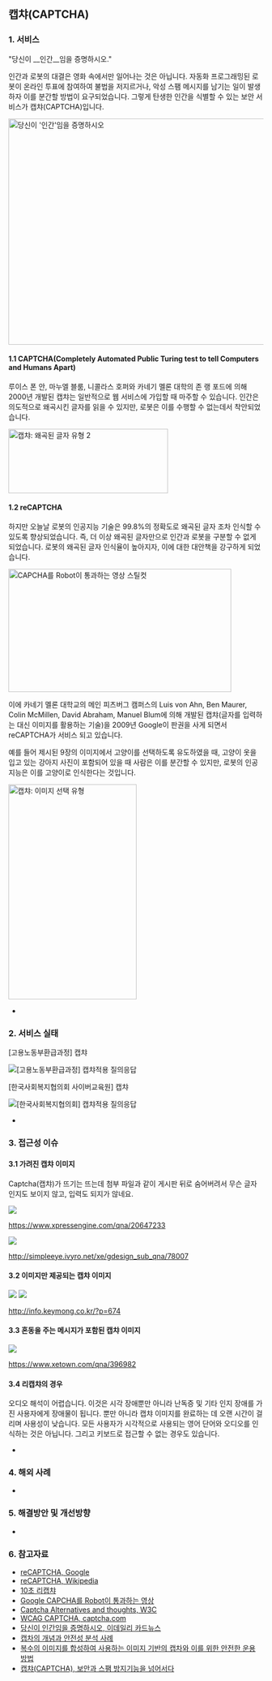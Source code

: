 ## 캡챠(CAPTCHA)

### 1. 서비스

"당신이 __인간__임을 증명하시오."

인간과 로봇의 대결은 영화 속에서만 일어나는 것은 아닙니다. 자동화 프로그래밍된 로봇이 온라인 투표에 참여하여 불법을 저지르거나, 악성 스팸 메시지를 남기는 일이 발생하자 이를 분간할 방법이 요구되었습니다. 그렇게 탄생한 인간을 식별할 수 있는 보안 서비스가 캡챠(CAPTCHA)입니다.

<img src="./assets/capcha-report-01.png" alt="당신이 '인간'임을 증명하시오" width="517" height="446">

#### 1.1 CAPTCHA(Completely Automated Public Turing test to tell Computers and Humans Apart)

루이스 폰 안, 마누엘 블룸, 니콜라스 호퍼와 카네기 멜론 대학의 존 랭 포드에 의해 2000년 개발된 캡챠는 일반적으로 웹 서비스에 가입할 때 마주할 수 있습니다. 인간은 의도적으로 왜곡시킨 글자를 읽을 수 있지만, 로봇은 이를 수행할 수 없는데서 착안되었습니다.

<!-- <img src="./assets/capcha-report-02.png" alt="캡챠: 왜곡된 글자 유형 1" width="486" height="72"> -->
<img src="./assets/capcha-report-03.png" alt="캡챠: 왜곡된 글자 유형 2" width="315" height="127">

#### 1.2 reCAPTCHA

하지만 오늘날 로봇의 인공지능 기술은 99.8%의 정확도로 왜곡된 글자 조차 인식할 수 있도록 향상되었습니다. 즉, 더 이상 왜곡된 글자만으로 인간과 로봇을 구분할 수 없게 되었습니다. 로봇의 왜곡된 글자 인식율이 높아지자, 이에 대한 대안책을 강구하게 되었습니다.

<img src="assets/capcha-report-05.png" alt="CAPCHA를 Robot이 통과하는 영상 스틸컷" width="440" height="243">

이에  카네기 멜론 대학교의 메인 피츠버그 캠퍼스의 Luis von Ahn, Ben Maurer, Colin McMillen, David Abraham, Manuel Blum에 의해 개발된 캡챠(글자를 입력하는 대신 이미지를 활용하는 기술)을 2009년 Google이 판권을 사게 되면서 reCAPTCHA가 서비스 되고 있습니다.

예를 들어 제시된 9장의 이미지에서 고양이를 선택하도록 유도하였을 때, 고양이 옷을 입고 있는 강아지 사진이 포함되어 있을 때 사람은 이를 분간할 수 있지만, 로봇의 인공 지능은 이를 고양이로 인식한다는 것입니다.

<img src="./assets/capcha-report-04.png" alt="캡챠: 이미지 선택 유형" width="253" height="424">

-

### 2. 서비스 실태

[고용노동부환급과정] 캡챠

![[고용노동부환급과정] 캡챠적용 질의응답](assets/capcha-report-10.png)

[한국사회복지협의회 사이버교육원] 캡챠

![[한국사회복지협의회] 캡챠적용 질의응답](assets/capcha-report-11.png)

-

### 3. 접근성 이슈

#### 3.1 가려진 캡챠 이미지

Captcha(캡챠)가 뜨기는 뜨는데 첨부 파일과 같이 게시판 뒤로 숨어버려서 무슨 글자인지도 보이지 않고, 입력도 되지가 않네요.

[![](assets/capcha-report-20.jpg)](https://www.xpressengine.com/qna/20647233)

https://www.xpressengine.com/qna/20647233

[![](assets/capcha-report-21.jpg)](http://simpleeye.ivyro.net/xe/gdesign_sub_qna/78007)

http://simpleeye.ivyro.net/xe/gdesign_sub_qna/78007

#### 3.2 이미지만 제공되는 캡챠 이미지

[![](assets/capcha-report-22.png)](http://info.keymong.co.kr/?p=674)
[![](assets/capcha-report-23.jpg)](http://info.keymong.co.kr/?p=674)

http://info.keymong.co.kr/?p=674

#### 3.3 혼동을 주는 메시지가 포함된 캡챠 이미지

[![](assets/capcha-report-24.png)](https://www.xetown.com/qna/396982)

https://www.xetown.com/qna/396982

#### 3.4 리캡챠의 경우

오디오 해석이 어렵습니다. 이것은 시각 장애뿐만 아니라 난독증 및 기타 인지 장애를 가진 사용자에게 장애물이 됩니다. 뿐만 아니라 캡챠 이미지를 완료하는 데 오랜 시간이 걸리며 사용성이 낮습니다. 모든 사용자가 시각적으로 사용되는 영어 단어와 오디오를 인식하는 것은 아닙니다. 그리고 키보드로 접근할 수 없는 경우도 있습니다.

-

### 4. 해외 사례

-

### 5. 해결방안 및 개선방향

-

### 6. 참고자료

- [reCAPTCHA, Google](https://www.google.com/recaptcha/intro/invisible.html)
- [reCAPTCHA, Wikipedia](https://ko.wikipedia.org/wiki/ReCAPTCHA)
- [10초 리캡챠](http://tv.naver.com/v/214835)
- [Google CAPCHA를 Robot이 통과하는 영상](https://www.youtube.com/watch?v=dwg7o7LE1QY)
- [Captcha Alternatives and thoughts, W3C](https://www.w3.org/WAI/GL/wiki/Captcha_Alternatives_and_thoughts)
- [WCAG CAPTCHA, captcha.com](https://captcha.com/accessibility/wcag-captcha.html)
- [당신이 인간임을 증명하시오, 이데일리 카드뉴스](http://m.post.naver.com/viewer/postView.nhn?volumeNo=3763064&memberNo=3939441&vType=VERTICAL)
- [캡차의 개념과 안전성 분석 사례](http://academic.naver.com/view.nhn?doc_id=78336120&ndsCategoryId=10512)
- [복수의 이미지를 합성하여 사용하는 이미지 기반의 캡차와 이를 위한 안전한 운용 방법](http://academic.naver.com/view.nhn?doc_id=13981254&ndsCategoryId=10513)
- [캡챠(CAPTCHA), 보안과 스팸 방지기능을 넘어서다](http://info.keymong.co.kr/?p=674)

<!-- 포켓몬 GO 캡챠 이미지 -->
<!-- http://kinimage.naver.net/20170130_238/14857814539899VGfL_PNG/1485781453848.png -->

<!-- Google 캡챠 이미지 검색 -->
<!-- https://www.google.co.kr/search?q=captcha&newwindow=1&source=lnms&tbm=isch&sa=X&ved=0ahUKEwjr-I6r5MjSAhXCbbwKHSKyAqQQ_AUIBigB&biw=1440&bih=799 -->

